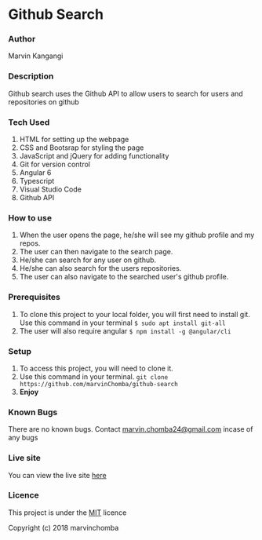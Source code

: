 # Github Search

### Author 
Marvin Kangangi

### Description
Github search uses the Github API to allow users to search for users and repositories on github

### Tech Used
1. HTML for setting up the webpage
2. CSS and Bootsrap for styling the page
3. JavaScript and jQuery for adding functionality
4. Git for version control
5. Angular 6 
6. Typescript
7. Visual Studio Code
8. Github API

### How to use
1. When the user opens the page, he/she will see my github profile and my repos.
2. The user can then navigate to the search page.
3. He/she can search for any user on github.
4. He/she can also search for the users repositories.
5. The user can also navigate to the searched user's github profile.


    

### Prerequisites
1. To clone this project to your local folder, you will first need to install git.
  Use this command in your terminal
  `$ sudo apt install git-all`
2. The user will also require angular
    `$ npm install -g @angular/cli`

### Setup
1. To access this project, you will need to clone it.
2. Use this command in your terminal.
`git clone https://github.com/marvinChomba/github-search`
3. __Enjoy__

### Known Bugs
There are no known bugs. Contact marvin.chomba24@gmail.com incase of any bugs

### Live site
You can view the live site [here](https://marvinchomba.github.io/github-search/)

### Licence
This project is under the [MIT](https://github.com/marvinChomba/github-search/blob/master/LICENSE) licence

Copyright (c) 2018 marvinchomba
